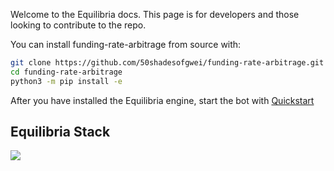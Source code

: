 Welcome to the Equilibria docs. This page is for developers and those looking to contribute to the repo.

You can install funding-rate-arbitrage from source with:

```bash
git clone https://github.com/50shadesofgwei/funding-rate-arbitrage.git
cd funding-rate-arbitrage
python3 -m pip install -e
```

After you have installed the Equilibria engine, start the bot with [Quickstart](getting-started.md)


## Equilibria Stack

<img src="assets/">

